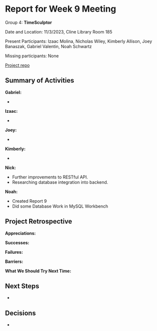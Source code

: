 # Report for Week 9 Meeting

Group 4: **TimeSculptor**

Date and Location: 11/3/2023, Cline Library Room 185

Present Participants: Izaac Molina, Nicholas Wiley, Kimberly Allison, Joey Banaszak, Gabriel Valentin, Noah Schwartz

Missing participants: None

[Project repo](https://github.com/nickw409/TimeSculptor)

## **Summary of Activities**

**Gabriel:**

- 

**Izaac:**

- 

**Joey:**

-

**Kimberly:**

- 

**Nick:**

- Further improvements to RESTful API.
- Researching database integration into backend.

**Noah:**

- Created Report 9
- Did some Database Work in MySQL Workbench

## **Project Retrospective**

**Appreciations:** 

**Successes:** 

**Failures:** 

**Barriers:** 

**What We Should Try Next Time:** 

## **Next Steps**

- 

## **Decisions**

-
